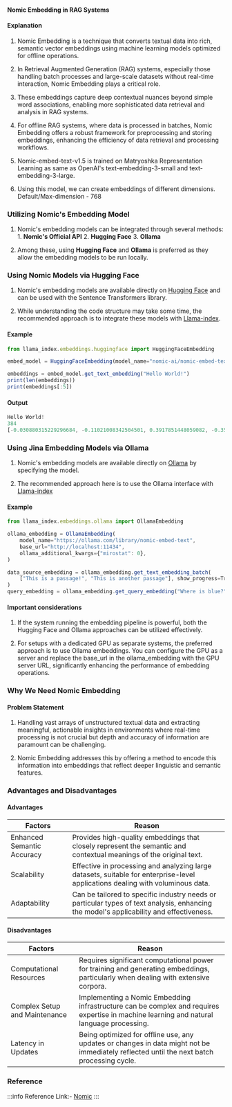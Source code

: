 #### Nomic Embedding in RAG Systems

#### **Explanation**

1. Nomic Embedding is a technique that converts textual data into rich, semantic
   vector embeddings using machine learning models optimized for offline
   operations.

2. In Retrieval Augmented Generation (RAG) systems, especially those handling
   batch processes and large-scale datasets without real-time interaction, Nomic
   Embedding plays a critical role.

3. These embeddings capture deep contextual nuances beyond simple word
   associations, enabling more sophisticated data retrieval and analysis in RAG
   systems.

4. For offline RAG systems, where data is processed in batches, Nomic Embedding
   offers a robust framework for preprocessing and storing embeddings, enhancing
   the efficiency of data retrieval and processing workflows.

5. Nomic-embed-text-v1.5 is trained on Matryoshka Representation Learning as
   same as OpenAI's text-embedding-3-small and text-embedding-3-large.

6. Using this model, we can create embeddings of different dimensions.
   Default/Max-dimension - 768

### Utilizing Nomic's Embedding Model

1. Nomic's embedding models can be integrated through several methods: 1.
   **Nomic's Official API** 2. **Hugging Face** 3. **Ollama**

2. Among these, using **Hugging Face** and **Ollama** is preferred as they allow
   the embedding models to be run locally.

### Using Nomic Models via Hugging Face

1. Nomic's embedding models are available directly on
   [Hugging Face](https://huggingface.co/nomic-ai/nomic-embed-text-v1.5) and can
   be used with the Sentence Transformers library.

2. While understanding the code structure may take some time, the recommended
   approach is to integrate these models with
   [Llama-index](https://docs.llamaindex.ai/en/stable/examples/llm/huggingface/).

#### Example

```js
from llama_index.embeddings.huggingface import HuggingFaceEmbedding

embed_model = HuggingFaceEmbedding(model_name="nomic-ai/nomic-embed-text-v1")

embeddings = embed_model.get_text_embedding("Hello World!")
print(len(embeddings))
print(embeddings[:5])
```

#### Output

```js
Hello World!
384
[-0.030880315229296684, -0.11021008342504501, 0.3917851448059082, -0.35962796211242676, 0.22797748446464539]
```

### Using Jina Embedding Models via Ollama

1. Nomic's embedding models are available directly on
   [Ollama](https://ollama.com/library/nomic-embed-text) by specifying the
   model.

2. The recommended approach here is to use the Ollama interface with
   [Llama-index](https://docs.llamaindex.ai/en/stable/examples/embeddings/ollama_embedding/)

#### Example

```js
from llama_index.embeddings.ollama import OllamaEmbedding

ollama_embedding = OllamaEmbedding(
    model_name="https://ollama.com/library/nomic-embed-text",
    base_url="http://localhost:11434",
    ollama_additional_kwargs={"mirostat": 0},
)

data_source_embedding = ollama_embedding.get_text_embedding_batch(
    ["This is a passage!", "This is another passage"], show_progress=True
)
query_embedding = ollama_embedding.get_query_embedding("Where is blue?")
```

#### Important considerations

1. If the system running the embedding pipeline is powerful, both the Hugging
   Face and Ollama approaches can be utilized effectively.

2. For setups with a dedicated GPU as separate systems, the preferred approach
   is to use Ollama embeddings. You can configure the GPU as a server and
   replace the base_url in the ollama_embedding with the GPU server URL,
   significantly enhancing the performance of embedding operations.

### Why We Need Nomic Embedding

#### **Problem Statement**

1. Handling vast arrays of unstructured textual data and extracting meaningful,
   actionable insights in environments where real-time processing is not crucial
   but depth and accuracy of information are paramount can be challenging.

2. Nomic Embedding addresses this by offering a method to encode this
   information into embeddings that reflect deeper linguistic and semantic
   features.

### Advantages and Disadvantages

#### **Advantages**

<table class="table-size-for-cloud-services">
    <thead>
        <tr>
            <th>Factors</th>
            <th>Reason</th>
        </tr>
    </thead>
    <tbody>
        <tr>
            <td><span class="custom-header">Enhanced Semantic Accuracy</span></td>
            <td>Provides high-quality embeddings that closely represent the semantic and contextual meanings of the original text.</td>
        </tr>
        <tr>
            <td><span class="custom-header">Scalability</span></td>
            <td>Effective in processing and analyzing large datasets, suitable for enterprise-level applications dealing with voluminous data.</td>
        </tr>
        <tr>
            <td><span class="custom-header">Adaptability</span></td>
            <td>Can be tailored to specific industry needs or particular types of text analysis, enhancing the model's applicability and effectiveness.</td>
        </tr>
    </tbody>
</table>

#### **Disadvantages**

<table class="table-size-for-cloud-services">
    <thead>
        <tr>
            <th>Factors</th>
            <th>Reason</th>
        </tr>
    </thead>
    <tbody>
        <tr>
            <td><span class="custom-header">Computational Resources</span></td>
            <td>Requires significant computational power for training and generating embeddings, particularly when dealing with extensive corpora.</td>
        </tr>
        <tr>
            <td><span class="custom-header">Complex Setup and Maintenance</span></td>
            <td>Implementing a Nomic Embedding infrastructure can be complex and requires expertise in machine learning and natural language processing.</td>
        </tr>
        <tr>
            <td><span class="custom-header">Latency in Updates</span></td>
            <td>Being optimized for offline use, any updates or changes in data might not be immediately reflected until the next batch processing cycle.</td>
        </tr>
    </tbody>
</table>

### Reference

:::info 
Reference Link:- [Nomic](https://docs.nomic.ai/) 
:::
